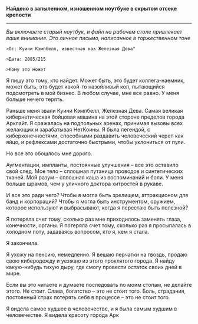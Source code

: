 **Найдено в запыленном, изношенном ноутбуке в скрытом отсеке крепости**

---

_Вы включаете старый ноутбук, и файл на рабочем столе привлекает ваше внимание. Это личное письмо, написанное в торжественном тоне_

`>От: Куини Кэмпбелл, известная как Железная Дева"`

`>Дата: 2085/215`

`>Кому это может`

Я пишу это тому, кто найдет. Может быть, это будет коллега-наемник, может быть, это будет какой-то назойливый коп, пытающийся подсмотреть в мой бизнес. В любом случае, мне все равно. У меня больше нечего терять.

Раньше меня звали Куини Кэмпбелл, Железная Дева. Самая великая кибернетическая бойцовая машина на этой стороне пределов города Арклайт. Я сражалась на подпольных аренах, принимая вызовы всех желающих и зарабатывая НетКоины. Я была легендой, с киберконечностями, способными раздавить человеческий череп как яйцо, и рефлексами достаточно быстрыми, чтобы уклониться от пули.

Но все это обошлось мне дорого.

Аугментации, импланты, постоянные улучшения – все это оставило свой след. Мое тело – сплошная путаница проводов и синтетических тканей. Мой разум – сплошная каша из воспоминаний и боли. У меня больше шрамов, чем у уличного доктора хитростей в рукаве.

И все это ради чего? Чтобы я могла быть зрелищем, аттракционом для банд и корпораций? Чтобы я могла быть инструментом, оружием, которое используют и выбрасывают, когда я перестаю быть полезной?

Я потеряла счет тому, сколько раз мне приходилось заменять глаза, конечности, органы. Я потеряла счет тому, сколько раз я просыпалась в холодном поту, задаваясь вопросом, кто я, кем я стала.

Я закончила.

Я ухожу на пенсию, немедленно. Я вешаю перчатки на гвоздь, продаю свою киберодежду и уезжаю из этого проклятого города. Я найду какую-нибудь тихую дыру, где смогу провести остаток своих дней в мире.

Если вы это читаете и думаете последовать по моим стопам, не делайте этого. Не стоит. Слава, богатство – это не стоит того. Боль, страдания, постоянный страх потерять себя в процессе – это не стоит того.

Я видела самое худшее в человечестве, и я была самым худшим в человечестве. Я видела красоту города Арк
